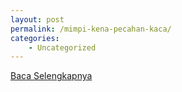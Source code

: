 ```yaml
---
layout: post
permalink: /mimpi-kena-pecahan-kaca/
categories:
    - Uncategorized
---
```


[Baca Selengkapnya](/02)